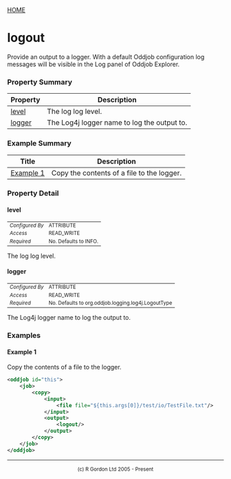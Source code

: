 [HOME](../../../../README.md)
# logout

Provide an output to a logger. With a default
Oddjob configuration log messages will be visible in the Log panel
of Oddjob Explorer.

### Property Summary

| Property | Description |
| -------- | ----------- |
| [level](#propertylevel) | The log log level. | 
| [logger](#propertylogger) | The Log4j logger name to log the output to. | 


### Example Summary

| Title | Description |
| ----- | ----------- |
| [Example 1](#example1) | Copy the contents of a file to the logger. |


### Property Detail
#### level <a name="propertylevel"></a>

<table style='font-size:smaller'>
      <tr><td><i>Configured By</i></td><td>ATTRIBUTE</td></tr>
      <tr><td><i>Access</i></td><td>READ_WRITE</td></tr>
      <tr><td><i>Required</i></td><td>No. Defaults to INFO.</td></tr>
</table>

The log log level.

#### logger <a name="propertylogger"></a>

<table style='font-size:smaller'>
      <tr><td><i>Configured By</i></td><td>ATTRIBUTE</td></tr>
      <tr><td><i>Access</i></td><td>READ_WRITE</td></tr>
      <tr><td><i>Required</i></td><td>No. Defaults to org.oddjob.logging.log4j.LogoutType</td></tr>
</table>

The Log4j logger name to log the output to.


### Examples
#### Example 1 <a name="example1"></a>

Copy the contents of a file to the logger.

```xml
<oddjob id="this">
    <job>
        <copy>
            <input>
                <file file="${this.args[0]}/test/io/TestFile.txt"/>
            </input>
            <output>
                <logout/>
            </output>
        </copy>
    </job>
</oddjob>
```



-----------------------

<div style='font-size: smaller; text-align: center;'>(c) R Gordon Ltd 2005 - Present</div>
